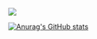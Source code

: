![](https://hit.yhype.me/github/profile?user_id=43515211)

[![Anurag's GitHub stats](https://github-readme-stats.vercel.app/api?username=jafarlihi&hide=contribs,prs,commits,issues&hide_rank=true)](https://github.com/jafarlihi)

<!---
[![serpentine](https://github-readme-stats.vercel.app/api/pin/?username=jafarlihi&repo=serpentine)](https://github.com/jafarlihi/serpentine) &nbsp; &nbsp; [![rconn](https://github-readme-stats.vercel.app/api/pin/?username=jafarlihi&repo=rconn)](https://github.com/jafarlihi/rconn) &nbsp; &nbsp; [![connmap](https://github-readme-stats.vercel.app/api/pin/?username=jafarlihi&repo=connmap)](https://github.com/jafarlihi/connmap) &nbsp; &nbsp; [![revp](https://github-readme-stats.vercel.app/api/pin/?username=jafarlihi&repo=revp)](https://github.com/jafarlihi/revp) &nbsp; &nbsp; [![symposium](https://github-readme-stats.vercel.app/api/pin/?username=jafarlihi&repo=symposium)](https://github.com/jafarlihi/symposium) &nbsp; &nbsp; [![c-skeleton](https://github-readme-stats.vercel.app/api/pin/?username=jafarlihi&repo=c-skeleton)](https://github.com/jafarlihi/c-skeleton) &nbsp; &nbsp; [![eemit](https://github-readme-stats.vercel.app/api/pin/?username=jafarlihi&repo=eemit)](https://github.com/jafarlihi/eemit) &nbsp; &nbsp; [![cppq](https://github-readme-stats.vercel.app/api/pin/?username=jafarlihi&repo=cppq)](https://github.com/jafarlihi/cppq) &nbsp; &nbsp; [![cppdataloader](https://github-readme-stats.vercel.app/api/pin/?username=jafarlihi&repo=cppdataloader)](https://github.com/jafarlihi/cppdataloader) &nbsp; &nbsp; [![dotfiles](https://github-readme-stats.vercel.app/api/pin/?username=jafarlihi&repo=dotfiles)](https://github.com/jafarlihi/dotfiles) &nbsp; &nbsp; [![hnreader](https://github-readme-stats.vercel.app/api/pin/?username=jafarlihi&repo=hnreader)](https://github.com/jafarlihi/hnreader)
-->
